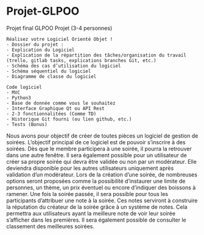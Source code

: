 # Projet-GLPOO
Projet final GLPOO
Projet (3-4 personnes)

	Réalisez votre Logiciel Orienté Objet ! 
	- Dossier du projet :
	- Explication du Logiciel
	- Explication de la répartition des tâches/organisation du travail (trello, gitlab tasks, explications branches Git, etc.)
	- Schéma des cas d’utilisation du logiciel
	- Schéma séquentiel du logiciel
	- Diagramme de classe du logiciel

	Code logiciel
	- MVC
	- Python3
	- Base de donnée comme vous le souhaitez
	- Interface Graphique Qt ou API Rest
	- 2-3 fonctionnalitées (Comme TD)
	- Historique Git fourni (ou lien github, etc.)
	- Tests (Bonus)


Nous avons pour objectif de créer de toutes pièces un logiciel de gestion de soirées. L’objectif principal de ce logiciel est de pouvoir s’inscrire à des soirées. Dès que le membre participera à une soirée, il pourra la retrouver dans une autre fenêtre. Il sera également possible pour un utilisateur de créer sa propre soirée qui devra être validée ou non par un modérateur. Elle deviendra disponible pour les autres utilisateurs uniquement après validation d’un modérateur. Lors de la création d’une soirée, de nombreuses options seront proposées comme la possibilité d’instaurer une limite de personnes, un thème, un prix éventuel ou encore d’indiquer des boissons à ramener. Une fois la soirée passée, il sera possible pour tous les participants d’attribuer une note à la soirée. Ces notes serviront à construire la réputation du créateur de la soirée grâce à un système de notes. Cela permettra aux utilisateurs ayant la meilleure note de voir leur soirée s’afficher dans les premières. Il sera également possible de consulter le classement des meilleures soirées. 
